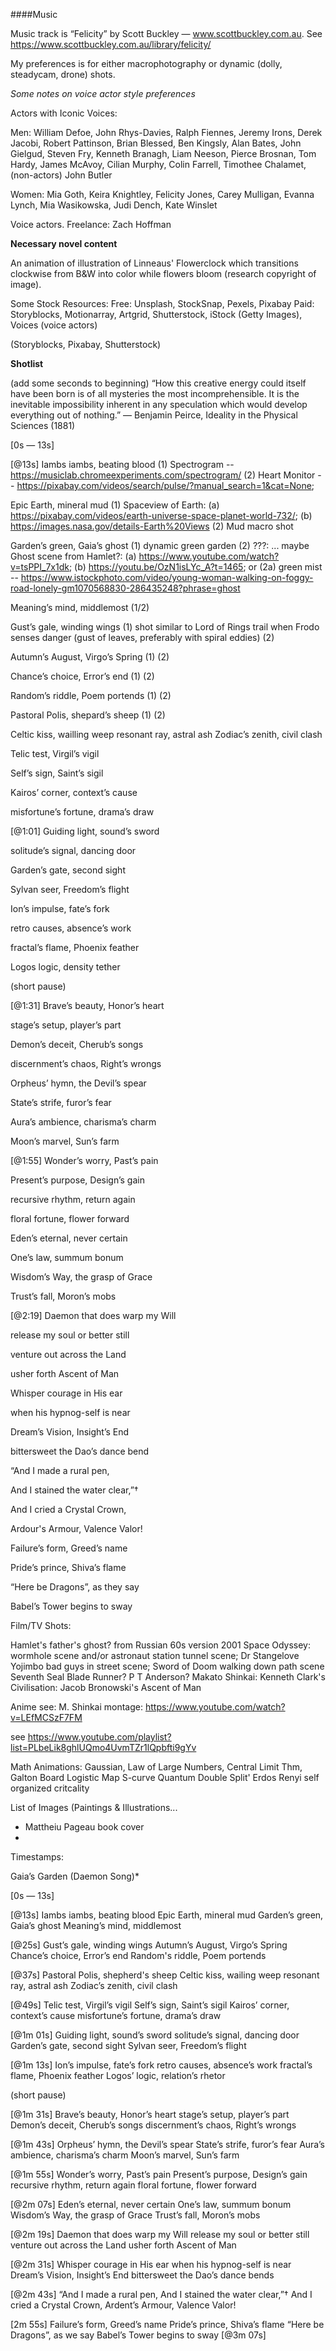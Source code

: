 ####Music


Music track is “Felicity” by Scott Buckley — www.scottbuckley.com.au. See <https://www.scottbuckley.com.au/library/felicity/>

My preferences is for either macrophotography or dynamic (dolly, steadycam, drone) shots.

*Some notes on voice actor style preferences* 

Actors with Iconic Voices:

Men: William Defoe, John Rhys-Davies, Ralph Fiennes, Jeremy Irons, Derek Jacobi, Robert Pattinson, Brian Blessed, Ben Kingsly, Alan Bates, John Gielgud, Steven Fry, Kenneth Branagh, Liam Neeson, Pierce Brosnan, Tom Hardy, James McAvoy, Cilian Murphy, Colin Farrell, Timothee Chalamet, 
(non-actors) John Butler

Women: Mia Goth, Keira Knightley, Felicity Jones, Carey Mulligan, Evanna Lynch, Mia Wasikowska, Judi Dench, Kate Winslet

Voice actors.
Freelance: Zach Hoffman


**Necessary novel content**


An animation of illustration of Linneaus' Flowerclock which transitions clockwise from B&W into color while flowers bloom (research copyright of image).


Some Stock Resources:
Free: Unsplash, StockSnap, Pexels, Pixabay
Paid: Storyblocks, Motionarray, Artgrid, Shutterstock, iStock (Getty Images), Voices (voice actors)

(Storyblocks, Pixabay, Shutterstock)


**Shotlist**

(add some seconds to beginning)
“How this creative energy could itself have been born is of all mysteries the most incomprehensible. It is the inevitable impossibility inherent in any speculation which would develop everything out of nothing.” — Benjamin Peirce, Ideality in the Physical Sciences (1881)

[0s — 13s]

[@13s]
Iambs iambs, beating blood
(1) Spectrogram -- https://musiclab.chromeexperiments.com/spectrogram/
(2) Heart Monitor -- https://pixabay.com/videos/search/pulse/?manual_search=1&cat=None; 



Epic Earth, mineral mud
(1) Spaceview of Earth:
  (a) https://pixabay.com/videos/earth-universe-space-planet-world-732/;
  (b) https://images.nasa.gov/details-Earth%20Views
(2) Mud macro shot


Garden’s green, Gaia’s ghost
(1) dynamic green garden
(2) ???: ... maybe Ghost scene from Hamlet?:
  (a) https://www.youtube.com/watch?v=tsPPI_7x1dk;
  (b) https://youtu.be/OzN1isLYc_A?t=1465; or
(2a) green mist -- https://www.istockphoto.com/video/young-woman-walking-on-foggy-road-lonely-gm1070568830-286435248?phrase=ghost

Meaning’s mind, middlemost
(1/2)


Gust’s gale, winding wings
(1) shot similar to Lord of Rings trail when Frodo senses danger (gust of leaves, preferably with spiral eddies)
(2) 


Autumn’s August, Virgo’s Spring
(1)
(2)


Chance’s choice, Error’s end
(1)
(2)


Random’s riddle, Poem portends
(1)
(2)


Pastoral Polis, shepard’s sheep
(1)
(2)


Celtic kiss, wailling weep
resonant ray, astral ash
Zodiac’s zenith, civil clash

Telic test, Virgil’s vigil


Self’s sign, Saint’s sigil


Kairos’ corner, context’s cause


misfortune’s fortune, drama’s draw

[@1:01]
Guiding light, sound’s sword


solitude’s signal, dancing door


Garden’s gate, second sight


Sylvan seer, Freedom’s flight

Ion’s impulse, fate’s fork


retro causes, absence’s work


fractal’s flame, Phoenix feather


Logos logic, density tether


(short pause)

[@1:31]
Brave’s beauty, Honor’s heart


stage’s setup, player’s part


Demon’s deceit, Cherub’s songs


discernment’s chaos, Right’s wrongs


Orpheus’ hymn, the Devil’s spear


State’s strife, furor’s fear


Aura’s ambience, charisma’s charm


Moon’s marvel, Sun’s farm

[@1:55]
Wonder’s worry, Past’s pain


Present’s purpose, Design’s gain


recursive rhythm, return again


floral fortune, flower forward


Eden’s eternal, never certain


One’s law, summum bonum


Wisdom’s Way, the grasp of Grace


Trust’s fall, Moron’s mobs


[@2:19]
Daemon that does warp my Will


release my soul or better still


venture out across the Land


usher forth Ascent of Man

Whisper courage in His ear


when his hypnog-self is near


Dream’s Vision, Insight’s End


bittersweet the Dao’s dance bend

“And I made a rural pen,


And I stained the water clear,”†


And I cried a Crystal Crown,


Ardour's Armour, Valence Valor!

Failure’s form, Greed’s name


Pride’s prince, Shiva’s flame


“Here be Dragons”, as they say


Babel’s Tower begins to sway






Film/TV Shots:

Hamlet's father's ghost? from Russian 60s version
2001 Space Odyssey: wormhole scene and/or astronaut station tunnel scene;
Dr Stangelove
Yojimbo bad guys in street scene;
Sword of Doom walking down path scene
Seventh Seal
Blade Runner?
P T Anderson?
Makato Shinkai:
Kenneth Clark's Civilisation: 
Jacob Bronowski's Ascent of Man


Anime see: M. Shinkai montage: https://www.youtube.com/watch?v=LEfMCSzF7FM

see https://www.youtube.com/playlist?list=PLbeLik8ghlUQmo4UvmTZr1lQpbfti9gYv


Math Animations:
Gaussian, Law of Large Numbers, Central Limit Thm, Galton Board
Logistic Map
S-curve
Quantum Double Split'
Erdos Renyi
self organized critcality



List of Images (Paintings & Illustrations...
- Mattheiu Pageau book cover
- 



Timestamps:

Gaia’s Garden (Daemon Song)*

[0s — 13s]

[@13s]
Iambs iambs, beating blood
Epic Earth, mineral mud
Garden’s green, Gaia’s ghost
Meaning’s mind, middlemost

[@25s]
Gust’s gale, winding wings
Autumn’s August, Virgo’s Spring
Chance’s choice, Error’s end
Random's riddle, Poem portends

[@37s]
Pastoral Polis, shepherd's sheep
Celtic kiss, wailing weep
resonant ray, astral ash
Zodiac’s zenith, civil clash

[@49s]
Telic test, Virgil’s vigil
Self’s sign, Saint’s sigil
Kairos’ corner, context’s cause
misfortune’s fortune, drama’s draw

[@1m 01s]
Guiding light, sound’s sword
solitude’s signal, dancing door
Garden’s gate, second sight
Sylvan seer, Freedom’s flight

[@1m 13s]
Ion’s impulse, fate’s fork
retro causes, absence’s work
fractal’s flame, Phoenix feather
Logos’ logic, relation’s rhetor

(short pause)

[@1m 31s]
Brave’s beauty, Honor’s heart
stage’s setup, player’s part
Demon’s deceit, Cherub’s songs
discernment’s chaos, Right’s wrongs

[@1m 43s]
Orpheus’ hymn, the Devil’s spear
State’s strife, furor’s fear
Aura’s ambience, charisma’s charm
Moon’s marvel, Sun’s farm

[@1m 55s]
Wonder’s worry, Past’s pain
Present’s purpose, Design’s gain
recursive rhythm, return again
floral fortune, flower forward

[@2m 07s]
Eden’s eternal, never certain
One’s law, summum bonum
Wisdom’s Way, the grasp of Grace
Trust’s fall, Moron’s mobs

[@2m 19s]
Daemon that does warp my Will
release my soul or better still
venture out across the Land
usher forth Ascent of Man

[@2m 31s]
Whisper courage in His ear
when his hypnog-self is near
Dream’s Vision, Insight’s End
bittersweet the Dao’s dance bends

[@2m 43s]
“And I made a rural pen,
And I stained the water clear,”†
And I cried a Crystal Crown,
Ardent’s Armour, Valence Valor!

[2m 55s]
Failure’s form, Greed’s name
Pride’s prince, Shiva’s flame
“Here be Dragons”, as we say
Babel’s Tower begins to sway
[@3m 07s]
